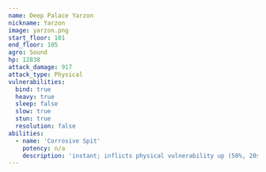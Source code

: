```yaml
---
name: Deep Palace Yarzon
nickname: Yarzon
image: yarzon.png
start_floor: 101
end_floor: 105
agro: Sound
hp: 12838
attack_damage: 917
attack_type: Physical
vulnerabilities:
  bind: true
  heavy: true
  sleep: false
  slow: true
  stun: true
  resolution: false
abilities:
  - name: 'Corrosive Spit'
    potency: n/a
    description: 'instant; inflicts physical vulnerability up (50%, 20s)'
---
```

